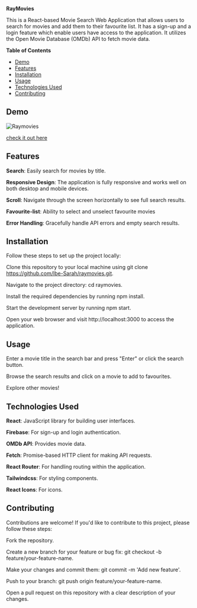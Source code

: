 **RayMovies**

This is a React-based Movie Search Web Application that allows users to search for movies and add them to their favourite list.
It has a sign-up and a login feature which enable users have access to the application.
It utilizes the Open Movie Database (OMDb) API to fetch movie data.

**Table of Contents**
- [Demo](#demo)
- [Features](#features)
- [Installation](#installation)
- [Usage](#usage)
- [Technologies Used](#technologies-used)
- [Contributing](#contributing)


## Demo
![Raymovies](https://i.imgur.com/UTisKF0.png)

[check it out here](https://ibe-sarah.github.io/raymovies/)


## Features

**Search**: Easily search for movies by title.

**Responsive Design**: The application is fully responsive and works well on both desktop and mobile devices.

**Scroll**: Navigate through the screen horizontally to see full search results.

**Favourite-list**: Ability to select and unselect favourite movies

**Error Handling**: Gracefully handle API errors and empty search results.

## Installation
Follow these steps to set up the project locally:

Clone this repository to your local machine using git clone https://github.com/Ibe-Sarah/raymovies.git.

Navigate to the project directory: cd raymovies.

Install the required dependencies by running npm install.

Start the development server by running npm start.

Open your web browser and visit http://localhost:3000 to access the application.


## Usage
Enter a movie title in the search bar and press "Enter" or click the search button.

Browse the search results and click on a movie to add to favourites.

Explore other movies!

## Technologies Used
**React**: JavaScript library for building user interfaces.

**Firebase**: For sign-up and login authentication.

**OMDb API**: Provides movie data.

**Fetch**: Promise-based HTTP client for making API requests.

**React Router**: For handling routing within the application.

**Tailwindcss**: For styling components.

**React Icons**: For icons.




## Contributing
Contributions are welcome! If you'd like to contribute to this project, please follow these steps:

Fork the repository.

Create a new branch for your feature or bug fix: git checkout -b feature/your-feature-name.

Make your changes and commit them: git commit -m 'Add new feature'.

Push to your branch: git push origin feature/your-feature-name.

Open a pull request on this repository with a clear description of your changes.

